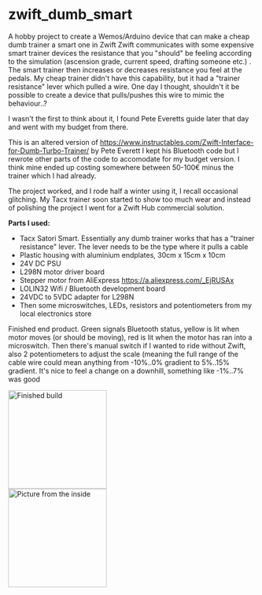 # zwift_dumb_smart
A hobby project to create a Wemos/Arduino device that can make a cheap dumb trainer a smart one in Zwift
Zwift communicates with some expensive smart trainer devices the resistance that you "should" be feeling according to the simulation (ascension grade, current speed, drafting someone etc.) . The smart trainer then increases or decreases resistance you feel at the pedals.
My cheap trainer didn't have this capability, but it had a "trainer resistance" lever which pulled a wire. One day I thought, shouldn't it be possible to create a device that pulls/pushes this wire to mimic the behaviour..?

I wasn't the first to think about it, I found Pete Everetts guide later that day and went with my budget from there.

This is an altered version of https://www.instructables.com/Zwift-Interface-for-Dumb-Turbo-Trainer/ by Pete Everett
I kept his Bluetooth code but I rewrote other parts of the code to accomodate for my budget version. I think mine ended up costing somewhere between 50-100€ minus the trainer which I had already. 

The project worked, and I rode half a winter using it, I recall occasional glitching. My Tacx trainer soon started to show too much wear and instead of polishing the project I went for a Zwift Hub commercial solution.

**Parts I used:**
- Tacx Satori Smart. Essentially any dumb trainer works that has a "trainer resistance" lever. The lever needs to be the type where it pulls a cable
- Plastic housing with aluminium endplates, 30cm x 15cm x 10cm
- 24V DC PSU
- L298N motor driver board
- Stepper motor from AliExpress https://a.aliexpress.com/_EjRUSAx
- LOLIN32 Wifi / Bluetooth development board
- 24VDC to 5VDC adapter for L298N
- Then some microswitches, LEDs, resistors and potentiometers from my local electronics store

Finished end product. Green signals Bluetooth status, yellow is lit when motor moves (or should be moving), red is lit when the motor has ran into a microswitch. Then there's manual switch if I wanted to ride without Zwift, also 2 potentiometers to adjust the scale (meaning the full range of the cable wire could mean anything from -10%..0% gradient to 5%..15% gradient. It's nice to feel a change on a downhill, something like -1%..7% was good

<img src="https://github.com/user-attachments/assets/269eadf8-c38b-419c-9e01-dda8177742b2" alt="Finished build" width="200" />

</br>

<img src="https://github.com/user-attachments/assets/7c4903e7-5234-4fd5-a5c5-0d4d7d925449" alt="Picture from the inside" width="200" />
